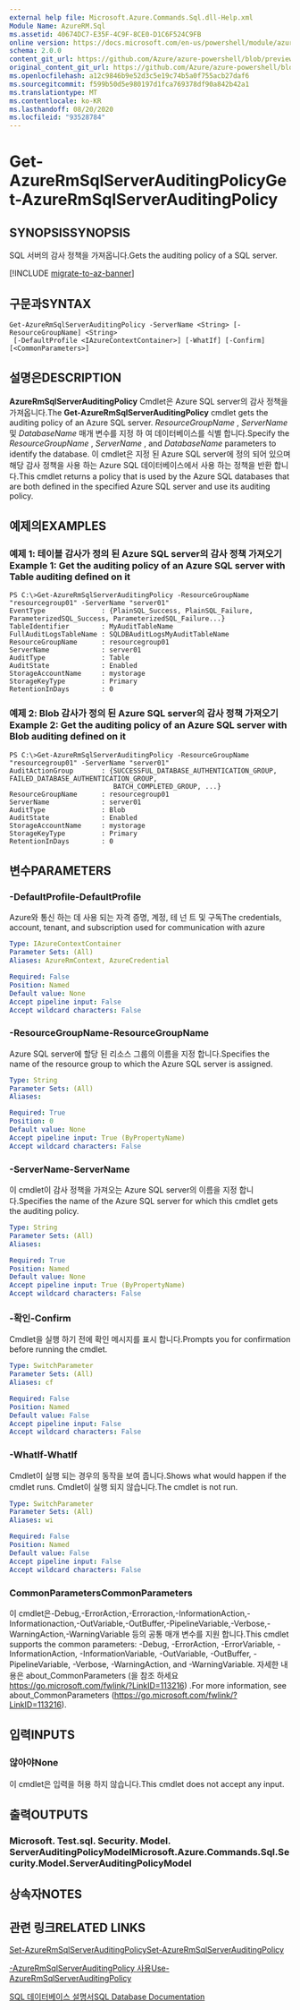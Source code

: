 ```yaml
---
external help file: Microsoft.Azure.Commands.Sql.dll-Help.xml
Module Name: AzureRM.Sql
ms.assetid: 40674DC7-E35F-4C9F-8CE0-D1C6F524C9FB
online version: https://docs.microsoft.com/en-us/powershell/module/azurerm.sql/get-azurermsqlserverauditingpolicy
schema: 2.0.0
content_git_url: https://github.com/Azure/azure-powershell/blob/preview/src/ResourceManager/Sql/Commands.Sql/help/Get-AzureRmSqlServerAuditingPolicy.md
original_content_git_url: https://github.com/Azure/azure-powershell/blob/preview/src/ResourceManager/Sql/Commands.Sql/help/Get-AzureRmSqlServerAuditingPolicy.md
ms.openlocfilehash: a12c9846b9e52d3c5e19c74b5a0f755acb27daf6
ms.sourcegitcommit: f599b50d5e980197d1fca769378df90a842b42a1
ms.translationtype: MT
ms.contentlocale: ko-KR
ms.lasthandoff: 08/20/2020
ms.locfileid: "93528784"
---
```

# <span data-ttu-id="016e8-101">Get-AzureRmSqlServerAuditingPolicy</span><span class="sxs-lookup"><span data-stu-id="016e8-101">Get-AzureRmSqlServerAuditingPolicy</span></span>

## <span data-ttu-id="016e8-102">SYNOPSIS</span><span class="sxs-lookup"><span data-stu-id="016e8-102">SYNOPSIS</span></span>
<span data-ttu-id="016e8-103">SQL 서버의 감사 정책을 가져옵니다.</span><span class="sxs-lookup"><span data-stu-id="016e8-103">Gets the auditing policy of a SQL server.</span></span>

[!INCLUDE [migrate-to-az-banner](../../includes/migrate-to-az-banner.md)]

## <span data-ttu-id="016e8-104">구문과</span><span class="sxs-lookup"><span data-stu-id="016e8-104">SYNTAX</span></span>

```
Get-AzureRmSqlServerAuditingPolicy -ServerName <String> [-ResourceGroupName] <String>
 [-DefaultProfile <IAzureContextContainer>] [-WhatIf] [-Confirm] [<CommonParameters>]
```

## <span data-ttu-id="016e8-105">설명은</span><span class="sxs-lookup"><span data-stu-id="016e8-105">DESCRIPTION</span></span>
<span data-ttu-id="016e8-106">**AzureRmSqlServerAuditingPolicy** Cmdlet은 Azure SQL server의 감사 정책을 가져옵니다.</span><span class="sxs-lookup"><span data-stu-id="016e8-106">The **Get-AzureRmSqlServerAuditingPolicy** cmdlet gets the auditing policy of an Azure SQL server.</span></span>
<span data-ttu-id="016e8-107">*ResourceGroupName* , *ServerName* 및 *DatabaseName* 매개 변수를 지정 하 여 데이터베이스를 식별 합니다.</span><span class="sxs-lookup"><span data-stu-id="016e8-107">Specify the *ResourceGroupName* , *ServerName* , and *DatabaseName* parameters to identify the database.</span></span>
<span data-ttu-id="016e8-108">이 cmdlet은 지정 된 Azure SQL server에 정의 되어 있으며 해당 감사 정책을 사용 하는 Azure SQL 데이터베이스에서 사용 하는 정책을 반환 합니다.</span><span class="sxs-lookup"><span data-stu-id="016e8-108">This cmdlet returns a policy that is used by the Azure SQL databases that are both defined in the specified Azure SQL server and use its auditing policy.</span></span>

## <span data-ttu-id="016e8-109">예제의</span><span class="sxs-lookup"><span data-stu-id="016e8-109">EXAMPLES</span></span>

### <span data-ttu-id="016e8-110">예제 1: 테이블 감사가 정의 된 Azure SQL server의 감사 정책 가져오기</span><span class="sxs-lookup"><span data-stu-id="016e8-110">Example 1: Get the auditing policy of an Azure SQL server with Table auditing defined on it</span></span>
```
PS C:\>Get-AzureRmSqlServerAuditingPolicy -ResourceGroupName "resourcegroup01" -ServerName "server01"
EventType              : {PlainSQL_Success, PlainSQL_Failure, ParameterizedSQL_Success, ParameterizedSQL_Failure...} 
TableIdentifier        : MyAuditTableName
FullAuditLogsTableName : SQLDBAuditLogsMyAuditTableName
ResourceGroupName      : resourcegroup01
ServerName             : server01
AuditType              : Table
AuditState             : Enabled
StorageAccountName     : mystorage
StorageKeyType         : Primary
RetentionInDays        : 0
```

### <span data-ttu-id="016e8-111">예제 2: Blob 감사가 정의 된 Azure SQL server의 감사 정책 가져오기</span><span class="sxs-lookup"><span data-stu-id="016e8-111">Example 2: Get the auditing policy of an Azure SQL server with Blob auditing defined on it</span></span>
```
PS C:\>Get-AzureRmSqlServerAuditingPolicy -ResourceGroupName "resourcegroup01" -ServerName "server01"
AuditActionGroup       : {SUCCESSFUL_DATABASE_AUTHENTICATION_GROUP, FAILED_DATABASE_AUTHENTICATION_GROUP,
                          BATCH_COMPLETED_GROUP, ...} 
ResourceGroupName      : resourcegroup01
ServerName             : server01
AuditType              : Blob
AuditState             : Enabled
StorageAccountName     : mystorage
StorageKeyType         : Primary
RetentionInDays        : 0
```

## <span data-ttu-id="016e8-112">변수</span><span class="sxs-lookup"><span data-stu-id="016e8-112">PARAMETERS</span></span>

### <span data-ttu-id="016e8-113">-DefaultProfile</span><span class="sxs-lookup"><span data-stu-id="016e8-113">-DefaultProfile</span></span>
<span data-ttu-id="016e8-114">Azure와 통신 하는 데 사용 되는 자격 증명, 계정, 테 넌 트 및 구독</span><span class="sxs-lookup"><span data-stu-id="016e8-114">The credentials, account, tenant, and subscription used for communication with azure</span></span>

```yaml
Type: IAzureContextContainer
Parameter Sets: (All)
Aliases: AzureRmContext, AzureCredential

Required: False
Position: Named
Default value: None
Accept pipeline input: False
Accept wildcard characters: False
```

### <span data-ttu-id="016e8-115">-ResourceGroupName</span><span class="sxs-lookup"><span data-stu-id="016e8-115">-ResourceGroupName</span></span>
<span data-ttu-id="016e8-116">Azure SQL server에 할당 된 리소스 그룹의 이름을 지정 합니다.</span><span class="sxs-lookup"><span data-stu-id="016e8-116">Specifies the name of the resource group to which the Azure SQL server is assigned.</span></span>

```yaml
Type: String
Parameter Sets: (All)
Aliases:

Required: True
Position: 0
Default value: None
Accept pipeline input: True (ByPropertyName)
Accept wildcard characters: False
```

### <span data-ttu-id="016e8-117">-ServerName</span><span class="sxs-lookup"><span data-stu-id="016e8-117">-ServerName</span></span>
<span data-ttu-id="016e8-118">이 cmdlet이 감사 정책을 가져오는 Azure SQL server의 이름을 지정 합니다.</span><span class="sxs-lookup"><span data-stu-id="016e8-118">Specifies the name of the Azure SQL server for which this cmdlet gets the auditing policy.</span></span>

```yaml
Type: String
Parameter Sets: (All)
Aliases:

Required: True
Position: Named
Default value: None
Accept pipeline input: True (ByPropertyName)
Accept wildcard characters: False
```

### <span data-ttu-id="016e8-119">-확인</span><span class="sxs-lookup"><span data-stu-id="016e8-119">-Confirm</span></span>
<span data-ttu-id="016e8-120">Cmdlet을 실행 하기 전에 확인 메시지를 표시 합니다.</span><span class="sxs-lookup"><span data-stu-id="016e8-120">Prompts you for confirmation before running the cmdlet.</span></span>

```yaml
Type: SwitchParameter
Parameter Sets: (All)
Aliases: cf

Required: False
Position: Named
Default value: False
Accept pipeline input: False
Accept wildcard characters: False
```

### <span data-ttu-id="016e8-121">-WhatIf</span><span class="sxs-lookup"><span data-stu-id="016e8-121">-WhatIf</span></span>
<span data-ttu-id="016e8-122">Cmdlet이 실행 되는 경우의 동작을 보여 줍니다.</span><span class="sxs-lookup"><span data-stu-id="016e8-122">Shows what would happen if the cmdlet runs.</span></span>
<span data-ttu-id="016e8-123">Cmdlet이 실행 되지 않습니다.</span><span class="sxs-lookup"><span data-stu-id="016e8-123">The cmdlet is not run.</span></span>

```yaml
Type: SwitchParameter
Parameter Sets: (All)
Aliases: wi

Required: False
Position: Named
Default value: False
Accept pipeline input: False
Accept wildcard characters: False
```

### <span data-ttu-id="016e8-124">CommonParameters</span><span class="sxs-lookup"><span data-stu-id="016e8-124">CommonParameters</span></span>
<span data-ttu-id="016e8-125">이 cmdlet은-Debug,-ErrorAction,-Erroraction,-InformationAction,-Informationaction,-OutVariable,-OutBuffer,-PipelineVariable,-Verbose,-WarningAction,-WarningVariable 등의 공통 매개 변수를 지원 합니다.</span><span class="sxs-lookup"><span data-stu-id="016e8-125">This cmdlet supports the common parameters: -Debug, -ErrorAction, -ErrorVariable, -InformationAction, -InformationVariable, -OutVariable, -OutBuffer, -PipelineVariable, -Verbose, -WarningAction, and -WarningVariable.</span></span> <span data-ttu-id="016e8-126">자세한 내용은 about_CommonParameters (을 참조 하세요 https://go.microsoft.com/fwlink/?LinkID=113216) .</span><span class="sxs-lookup"><span data-stu-id="016e8-126">For more information, see about_CommonParameters (https://go.microsoft.com/fwlink/?LinkID=113216).</span></span>

## <span data-ttu-id="016e8-127">입력</span><span class="sxs-lookup"><span data-stu-id="016e8-127">INPUTS</span></span>

### <span data-ttu-id="016e8-128">않아야</span><span class="sxs-lookup"><span data-stu-id="016e8-128">None</span></span>
<span data-ttu-id="016e8-129">이 cmdlet은 입력을 허용 하지 않습니다.</span><span class="sxs-lookup"><span data-stu-id="016e8-129">This cmdlet does not accept any input.</span></span>

## <span data-ttu-id="016e8-130">출력</span><span class="sxs-lookup"><span data-stu-id="016e8-130">OUTPUTS</span></span>

### <span data-ttu-id="016e8-131">Microsoft. Test.sql. Security. Model. ServerAuditingPolicyModel</span><span class="sxs-lookup"><span data-stu-id="016e8-131">Microsoft.Azure.Commands.Sql.Security.Model.ServerAuditingPolicyModel</span></span>

## <span data-ttu-id="016e8-132">상속자</span><span class="sxs-lookup"><span data-stu-id="016e8-132">NOTES</span></span>

## <span data-ttu-id="016e8-133">관련 링크</span><span class="sxs-lookup"><span data-stu-id="016e8-133">RELATED LINKS</span></span>

[<span data-ttu-id="016e8-134">Set-AzureRmSqlServerAuditingPolicy</span><span class="sxs-lookup"><span data-stu-id="016e8-134">Set-AzureRmSqlServerAuditingPolicy</span></span>](./Set-AzureRmSqlServerAuditingPolicy.md)

[<span data-ttu-id="016e8-135">-AzureRmSqlServerAuditingPolicy 사용</span><span class="sxs-lookup"><span data-stu-id="016e8-135">Use-AzureRmSqlServerAuditingPolicy</span></span>](./Use-AzureRmSqlServerAuditingPolicy.md)

[<span data-ttu-id="016e8-136">SQL 데이터베이스 설명서</span><span class="sxs-lookup"><span data-stu-id="016e8-136">SQL Database Documentation</span></span>](https://docs.microsoft.com/azure/sql-database/)


